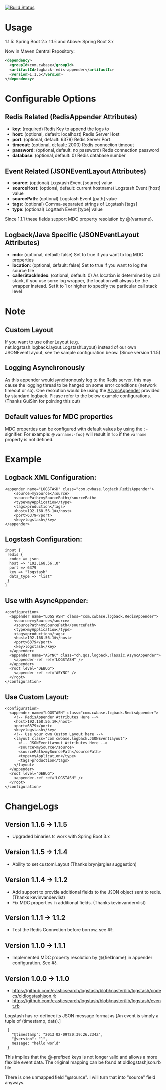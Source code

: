 
[![Build Status](https://travis-ci.org/kmtong/logback-redis-appender.png?branch=master)](https://travis-ci.org/kmtong/logback-redis-appender)

# Usage

1.1.5: Spring Boot 2.x 
1.1.6 and Above: Spring Boot 3.x

Now in Maven Central Repository:

```xml
<dependency>
  <groupId>com.cwbase</groupId>
  <artifactId>logback-redis-appender</artifactId>
  <version>1.1.5</version>
</dependency>
```

# Configurable Options

## Redis Related (RedisAppender Attributes)

* **key**: (required) Redis Key to append the logs to
* **host**: (optional, default: localhost) Redis Server Host
* **port**: (optional, default: 6379) Redis Server Port
* **timeout**: (optional, default: 2000) Redis connection timeout
* **password**: (optional, default: no password) Redis connection password
* **database**: (optional, default: 0) Redis database number

## Event Related (JSONEventLayout Attributes)

* **source**: (optional) Logstash Event [source] value
* **sourceHost**: (optional, default: current hostname) Logstash Event [host] value
* **sourcePath**: (optional) Logstash Event [path] value
* **tags**: (optional) Comma-separated strings of Logstash [tags]
* **type**: (optional) Logstash Event [type] value

Since 1.1.1 these fields support MDC property resolution by @{varname}.

## Logback/Java Specific (JSONEventLayout Attributes)

* **mdc**: (optional, default: false) Set to true if you want to log MDC properties
* **location**: (optional, default: false) Set to true if you want to log the source file
* **callerStackIndex**: (optional, default: 0) As location is determined by call stack, if you use some
  log wrapper, the location will always be the wrapper instead.
  Set it to 1 or higher to specify the particular call stack level

# Note
## Custom Layout

If you want to use other Layout (e.g. net.logstash.logback.layout.LogstashLayout) instead of our
own JSONEventLayout, see the sample configuration below.  (Since version 1.1.5)

## Logging Asynchronously

As this appender would synchronously log to the Redis server, this may cause the logging thread
to be hanged on some error conditions (network timeout or so).  One resolution would be using the
[AsyncAppender](http://logback.qos.ch/manual/appenders.html#AsyncAppender) provided by standard
logback. Please refer to the below example configurations.
(Thanks GuiSim for pointing this out)

## Default values for MDC properties
MDC properties can be configured with default values by using the `:-` signifier. For example: `@{varname:-foo}` will result in `foo` if the `varname` property is not defined.

# Example

## Logback XML Configuration:

    <appender name="LOGSTASH" class="com.cwbase.logback.RedisAppender">
        <source>mySource</source>
        <sourcePath>mySourcePath</sourcePath>
        <type>myApplication</type>
        <tags>production</tags>
        <host>192.168.56.10</host>
        <port>6379</port>
        <key>logstash</key>
    </appender>

## Logstash Configuration:

    input {
     redis {
      codec => json
      host => "192.168.56.10"
      port => 6379
      key => "logstash"
      data_type => "list"
     }
    }

## Use with AsyncAppender:

    <configuration>
      <appender name="LOGSTASH" class="com.cwbase.logback.RedisAppender">
        <source>mySource</source>
        <sourcePath>mySourcePath</sourcePath>
        <type>myApplication</type>
        <tags>production</tags>
        <host>192.168.56.10</host>
        <port>6379</port>
        <key>logstash</key>
      </appender>
      <appender name="ASYNC" class="ch.qos.logback.classic.AsyncAppender">
        <appender-ref ref="LOGSTASH" />
      </appender>
      <root level="DEBUG">
        <appender-ref ref="ASYNC" />
      </root>
    </configuration>

## Use Custom Layout:

    <configuration>
	  <appender name="LOGSTASH" class="com.cwbase.logback.RedisAppender">
	    <!-- RedisAppender Attributes Here -->
        <host>192.168.56.10</host>
        <port>6379</port>
        <key>logstash</key>
        <!-- Use your own Custom Layout here -->
		<layout class="com.cwbase.logback.JSONEventLayout">
	      <!-- JSONEventLayout Attributes Here -->
          <source>mySource</source>
          <sourcePath>mySourcePath</sourcePath>
          <type>myApplication</type>
          <tags>production</tags>
		</layout>
	  </appender>
      <root level="DEBUG">
        <appender-ref ref="LOGSTASH" />
      </root>
    </configuration>

# ChangeLogs

## Version 1.1.6 -> 1.1.5

* Upgraded binaries to work with Spring Boot 3.x

## Version 1.1.5 -> 1.1.4

* Ability to set custom Layout (Thanks brynjargles suggestion)

## Version 1.1.4 -> 1.1.2

* Add support to provide additional fields to the JSON object sent to redis. (Thanks kevinvandervlist)
* Fix MDC properties in additional fields. (Thanks kevinvandervlist)

## Version 1.1.1 -> 1.1.2

* Test the Redis Connection before borrow, see #9.

## Version 1.1.0 -> 1.1.1

* Implemented MDC property resolution by @{fieldname} in appender configuration.  See #8.

## Version 1.0.0 -> 1.1.0

* https://github.com/elasticsearch/logstash/blob/master/lib/logstash/codecs/oldlogstashjson.rb
* https://github.com/elasticsearch/logstash/blob/master/lib/logstash/event.rb

Logstash has re-defined its JSON message format as
[An event is simply a tuple of (timestamp, data).]

     {
       "@timestamp": "2013-02-09T20:39:26.234Z",
       "@version": "1",
       message: "hello world"
     }

This implies that the @-prefixed keys is not longer valid and allows a more flexible event data.
The original mapping can be found at oldlogstashjson.rb file.

There is one unmapped field "@source".  I will turn that into "source" field anyways.
